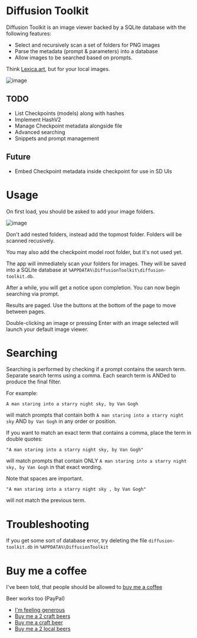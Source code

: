 # Diffusion Toolkit

Diffusion Toolkit is an image viewer backed by a SQLite database with the following features:

* Select and recursively scan a set of folders for PNG images 
* Parse the metadata (prompt & parameters) into a database
* Allow images to be searched based on prompts.

Think [Lexica.art](https://lexica.art/), but for your local images.

![image](https://user-images.githubusercontent.com/1910659/205200866-cac98b62-658c-4908-a188-09870d13acae.png)

## TODO

* List Checkpoints (models) along with hashes
* Implement HashV2
* Manage Checkpoint metadata alongside file
* Advanced searching
* Snippets and prompt management

## Future

* Embed Checkpoint metadata inside checkpoint for use in SD UIs

# Usage

On first load, you should be asked to add your image folders.

![image](https://user-images.githubusercontent.com/1910659/205201001-de9cfd43-554a-447c-bba4-36f674eb0c54.png)

Don't add nested folders, instead add the topmost folder. Folders will be scanned recusively.

You may also add the checkpoint model root folder, but it's not used yet.

The app will immediately scan your folders for images. They will be saved into a SQLite database at `%APPDATA%\DiffusionToolkit\diffusion-toolkit.db`.

After a while, you will get a notice upon completion. You can now begin searching via prompt.

Results are paged. Use the buttons at the bottom of the page to move between pages.

Double-clicking an image or pressing Enter with an image selected will launch your default image viewer.

# Searching

Searching is performed by checking if a prompt contains the search term.  Separate search terms using a comma. Each search term is ANDed to produce the final filter. 

For example:

```
A man staring into a starry night sky, by Van Gogh
```

will match prompts that contain both `A man staring into a starry night sky` AND `by Van Gogh` in any order or position.

If you want to match an exact term that contains a comma, place the term in double quotes:

```
"A man staring into a starry night sky, by Van Gogh"
```

will match prompts that contain ONLY `A man staring into a starry night sky, by Van Gogh` in that exact wording.

Note that spaces are important.

```
"A man staring into a starry night sky , by Van Gogh"
```

will not match the previous term.



# Troubleshooting

If you get some sort of database error, try deleting the file `diffusion-toolkit.db` in `%APPDATA%\DiffusionToolkit`

# Buy me a coffee

I've been told, that people should be allowed to [buy me a coffee](https://www.buymeacoffee.com/rupertavery)

Beer works too (PayPal)

* [I'm feeling generous](https://www.paypal.me/rupertavery/?locale.x=en_US)
* [Buy me a 2 craft beers](https://www.paypal.me/rupertavery/10.00?locale.x=en_US)
* [Buy me a craft beer](https://www.paypal.me/rupertavery/5.00?locale.x=en_US)
* [Buy me a 2 local beers](https://www.paypal.me/rupertavery/3.00?locale.x=en_US)
